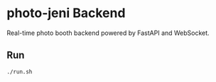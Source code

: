 # photo-jeni Backend

Real-time photo booth backend powered by FastAPI and WebSocket.

## Run

```bash
./run.sh

